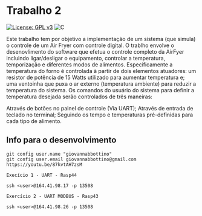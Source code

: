 # Trabalho 2
[![License: GPL v3](https://img.shields.io/badge/License-GPLv3-blue.svg)](https://www.gnu.org/licenses/gpl-3.0)  ![C](https://img.shields.io/badge/Solutions-blue.svg?style=flat&logo=c) 


Este trabalho tem por objetivo a implementação de um sistema (que simula) o controle de um Air Fryer com controle digital.
O trablho envolve o desenovlimento do software que efetua o controle completo da AirFyer incluindo ligar/desligar o equipamento, controlar a temperatura, temporização e diferentes modos de alimentos. Especificamente a temperatura do forno é controlada à partir de dois elementos atuadores: um resistor de potência de 15 Watts utilizado para aumentar temperatura e; uma ventoinha que puxa o ar externo (temperatura ambiente) para reduzir a temperatura do sistema.
Os comandos do usuário do sistema para definir a temperatura desejada serão controlados de três maneiras:

Através de botões no painel de controle (Via UART);
Através de entrada de teclado no terminal;
Seguindo os tempo e temperaturas pré-definidas para cada tipo de alimento.

## Info para o desenvolvimento
```
git config user.name "giovannabbottino"
git config user.email giovannabbottino@gmail.com
https://youtu.be/87kvtAH7zsM

Execício 1 - UART - Rasp44 

ssh <user>@164.41.98.17 -p 13508

Exercício 2 - UART MODBUS - Rasp43

ssh <user>@164.41.98.26 -p 13508
```